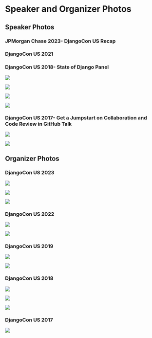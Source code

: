 # Speaker and Organizer Photos

## Speaker Photos

### JPMorgan Chase 2023- DjangoCon US Recap

### DjangoCon US 2021

### DjangoCon US 2018- State of Django Panel

![](speaker-and-organizer-photos/djangocon-us-2018-state-of-django-panel-side.jpg)

![](speaker-and-organizer-photos/djangocon-us-2018-state-of-django-panel-me-speaking.jpg)

![](speaker-and-organizer-photos/djangocon-us-2018-state-of-django-panel-front.jpg)

![](speaker-and-organizer-photos/djangocon-us-2018-state-of-django-panel-crowd.jpg)

### DjangoCon US 2017- Get a Jumpstart on Collaboration and Code Review in GitHub Talk

![](speaker-and-organizer-photos/djangocon-us-2017-on-stage.jpg)

![](speaker-and-organizer-photos/djangocon-us-2017-speaker-photo.jpg)

## Organizer Photos

### DjangoCon US 2023

![](speaker-and-organizer-photos/djangocon-us-2023-defna-board-outside.jpg)

![](speaker-and-organizer-photos/djangocon-us-2023-organizers-outside.jpg)

![](speaker-and-organizer-photos/djangocon-us-2023-organizers-stage.jpg)

### DjangoCon US 2022

![](speaker-and-organizer-photos/djangocon-us-2022-organizers-outside.jpg)

![](speaker-and-organizer-photos/djangocon-us-2022-organizers-stage.jpg)

### DjangoCon US 2019

![](speaker-and-organizer-photos/djangocon-us-2019-organizers-outside.jpg)

![](speaker-and-organizer-photos/djangocon-us-2019-organizers-stage.jpg)

### DjangoCon US 2018

![](speaker-and-organizer-photos/djangocon-us-2018-organizers-outside.jpg)

![](speaker-and-organizer-photos/djangocon-us-2018-organizers-stage-side.jpg)

![](speaker-and-organizer-photos/djangocon-us-2018-organizers-stage.jpg)

### DjangoCon US 2017

![](speaker-and-organizer-photos/djangocon-us-2017-organizers-stage.jpg)
